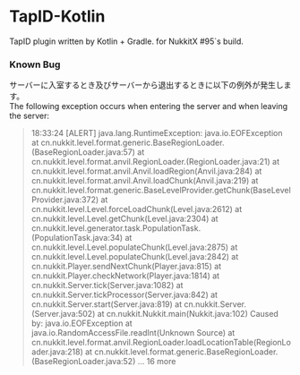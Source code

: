 # TapID-Kotlin
TapID plugin written by Kotlin + Gradle. for NukkitX #95`s build.

### Known Bug
サーバーに入室するとき及びサーバーから退出するときに以下の例外が発生します。  
The following exception occurs when entering the server and when leaving the server:
> 18:33:24 [ALERT] java.lang.RuntimeException: java.io.EOFException
        at cn.nukkit.level.format.generic.BaseRegionLoader.<init>(BaseRegionLoader.java:57)
        at cn.nukkit.level.format.anvil.RegionLoader.<init>(RegionLoader.java:21)
        at cn.nukkit.level.format.anvil.Anvil.loadRegion(Anvil.java:284)
        at cn.nukkit.level.format.anvil.Anvil.loadChunk(Anvil.java:219)
        at cn.nukkit.level.format.generic.BaseLevelProvider.getChunk(BaseLevelProvider.java:372)
        at cn.nukkit.level.Level.forceLoadChunk(Level.java:2612)
        at cn.nukkit.level.Level.getChunk(Level.java:2304)
        at cn.nukkit.level.generator.task.PopulationTask.<init>(PopulationTask.java:34)
        at cn.nukkit.level.Level.populateChunk(Level.java:2875)
        at cn.nukkit.level.Level.populateChunk(Level.java:2842)
        at cn.nukkit.Player.sendNextChunk(Player.java:815)
        at cn.nukkit.Player.checkNetwork(Player.java:1814)
        at cn.nukkit.Server.tick(Server.java:1082)
        at cn.nukkit.Server.tickProcessor(Server.java:842)
        at cn.nukkit.Server.start(Server.java:819)
        at cn.nukkit.Server.<init>(Server.java:502)
        at cn.nukkit.Nukkit.main(Nukkit.java:102)
Caused by: java.io.EOFException
        at java.io.RandomAccessFile.readInt(Unknown Source)
        at cn.nukkit.level.format.anvil.RegionLoader.loadLocationTable(RegionLoader.java:218)
        at cn.nukkit.level.format.generic.BaseRegionLoader.<init>(BaseRegionLoader.java:52)
        ... 16 more
